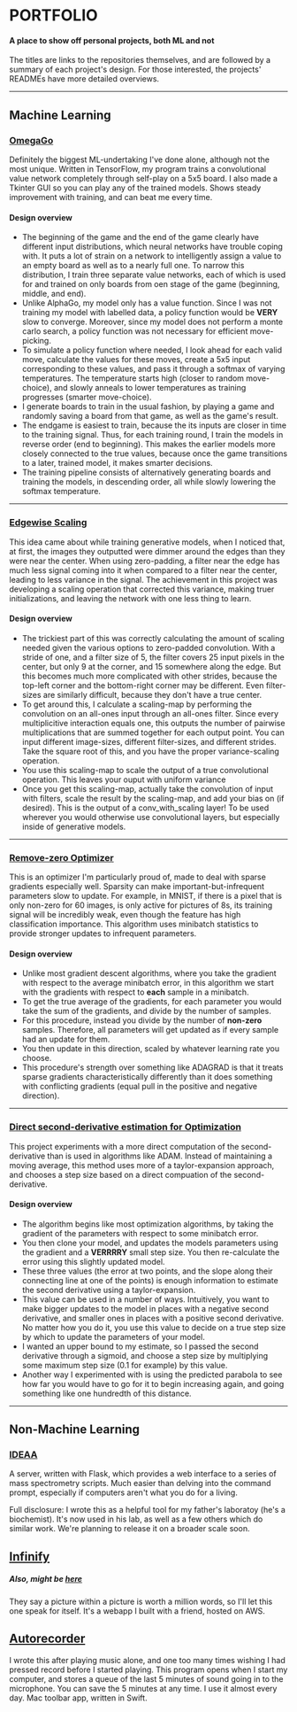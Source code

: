 # PORTFOLIO
#### A place to show off personal projects, both ML and not
The titles are links to the repositories themselves, and are followed by a summary of each project's design. For those interested, the projects' READMEs have more detailed overviews.
___

## Machine Learning
### [OmegaGo](https://github.com/samlobel/OmegaGo)
Definitely the biggest ML-undertaking I've done alone, although not the most unique. Written in TensorFlow, my program trains a convolutional value network completely through self-play on a 5x5 board. I also made a Tkinter GUI so you can play any of the trained models. Shows steady improvement with training, and can beat me every time.
#### Design overview
* The beginning of the game and the end of the game clearly have different input distributions, which neural networks have trouble coping with. It puts a lot of strain on a network to intelligently assign a value to an empty board as well as to a nearly full one. To narrow this distribution, I train three separate value networks, each of which is used for and trained on only boards from oen stage of the game (beginning, middle, and end).
* Unlike AlphaGo, my model only has a value function. Since I was not training my model with labelled data, a policy function would be __VERY__ slow to converge. Moreover, since my model does not perform a monte carlo search, a policy function was not necessary for efficient move-picking.
* To simulate a policy function where needed, I look ahead for each valid move, calculate the values for these moves, create a 5x5 input corresponding to these values, and pass it through a softmax of varying temperatures. The temperature starts high (closer to random move-choice), and slowly anneals to lower temperatures as training progresses (smarter move-choice).
* I generate boards to train in the usual fashion, by playing a game and randomly saving a board from that game, as well as the game's result.
* The endgame is easiest to train, because the its inputs are closer in time to the training signal. Thus, for each training round, I train the models in reverse order (end to beginning). This makes the earlier models more closely connected to the true values, because once the game transitions to a later, trained model, it makes smarter decisions.
* The training pipeline consists of alternatively generating boards and training the models, in descending order, all while slowly lowering the softmax temperature.

___

### [Edgewise Scaling](https://github.com/samlobel/EDGEWISE_SCALING)
This idea came about while training generative models, when I noticed that, at first, the images they outputted were dimmer around the edges than they were near the center. When using zero-padding, a filter near the edge has much less signal coming into it when compared to a filter near the center, leading to less variance in the signal. The achievement in this project was developing a scaling operation that corrected this variance, making truer initializations, and leaving the network with one less thing to learn.
#### Design overview
* The trickiest part of this was correctly calculating the amount of scaling needed given the various options to zero-padded convolution. With a stride of one, and a filter size of 5, the filter covers 25 input pixels in the center, but only 9 at the corner, and 15 somewhere along the edge. But this becomes much more complicated with other strides, because the top-left corner and the bottom-right corner may be different. Even filter-sizes are similarly difficult, because they don't have a true center.
* To get around this, I calculate a scaling-map by performing the convolution on an all-ones input through an all-ones filter. Since every multiplicitive interaction equals one, this outputs the number of pairwise multiplications that are summed together for each output point. You can input different image-sizes, different filter-sizes, and different strides. Take the square root of this, and you have the proper variance-scaling operation.
* You use this scaling-map to scale the output of a true convolutional operation. This leaves your ouput with uniform variance
* Once you get this scaling-map, actually take the convolution of input with filters, scale the result by the scaling-map, and add your bias on (if desired). This is the output of a conv_with_scaling layer! To be used wherever you would otherwise use convolutional layers, but especially inside of generative models.

___

### [Remove-zero Optimizer](https://github.com/samlobel/REMOVE_ZEROS_OPTIMIZER)
This is an optimizer I'm particularly proud of, made to deal with sparse gradients especially well. Sparsity can make important-but-infrequent parameters slow to update. For example, in MNIST, if there is a pixel that is only non-zero for 60 images, is only active for pictures of 8s, its training signal will be incredibly weak, even though the feature has high classification importance. This algorithm uses minibatch statistics to provide stronger updates to infrequent parameters.

#### Design overview
* Unlike most gradient descent algorithms, where you take the gradient with respect to the average minibatch error, in this algorithm we start with the gradients with respect to __each__ sample in a minibatch.
* To get the true average of the gradients, for each parameter you would take the sum of the gradients, and divide by the number of samples.
* For this procedure, instead you divide by the number of __non-zero__ samples. Therefore, all parameters will get updated as if every sample had an update for them.
* You then update in this direction, scaled by whatever learning rate you choose. 
* This procedure's strength over something like ADAGRAD is that it treats sparse gradients characteristically differently than it does something with conflicting gradients (equal pull in the positive and negative direction). 


___

### [Direct second-derivative estimation for Optimization](https://github.com/samlobel/DIRECT_CURVATURE_ESTIMATION)
This project experiments with a more direct computation of the second-derivative than is used in algorithms like ADAM. Instead of maintaining a moving average, this method uses more of a taylor-expansion approach, and chooses a step size based on a direct compuation of the second-derivative.
#### Design overview
* The algorithm begins like most optimization algorithms, by taking the gradient of the parameters with respect to some minibatch error.
* You then clone your model, and updates the models parameters using the gradient and a __VERRRRY__ small step size. You then re-calculate the error using this slightly updated model.
* These three values (the error at two points, and the slope along their connecting line at one of the points) is enough information to estimate the second derivative using a taylor-expansion.
* This value can be used in a number of ways. Intuitively, you want to make bigger updates to the model in places with a negative second derivative, and smaller ones in places with a positive second derivative. No matter how you do it, you use this value to decide on a true step size by which to update the parameters of your model.
* I wanted an upper bound to my estimate, so I passed the second derivative through a sigmoid, and choose a step size by multiplying some maximum step size (0.1 for example) by this value.
* Another way I experimented with is using the predicted parabola to see how far you would have to go for it to begin increasing again, and going something like one hundredth of this distance.

___


## Non-Machine Learning
### [IDEAA](https://github.com/samlobel/IDEAA)
A server, written with Flask, which provides a web interface to a series of mass spectrometry scripts. Much easier than delving into the command prompt, especially if computers aren't what you do for a living.

Full disclosure: I wrote this as a helpful tool for my father's laboratoy (he's a biochemist). It's now used in his lab, as well as a few others which do similar work. We're planning to release it on a broader scale soon.

## [Infinify](http://ec2-54-191-228-243.us-west-2.compute.amazonaws.com/)
##### Also, might be [here](http://infinify.us)
They say a picture within a picture is worth a million words, so I'll let this one speak for itself. It's a webapp I built with a friend, hosted on AWS.

## [Autorecorder](https://github.com/samlobel/AutoRecorder)
I wrote this after playing music alone, and one too many times wishing I had pressed record before I started playing. This program opens when I start my computer, and stores a queue of the last 5 minutes of sound going in to the microphone. You can save the 5 minutes at any time. I use it almost every day. Mac toolbar app, written in Swift.




